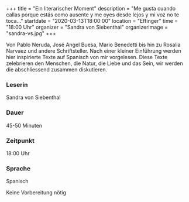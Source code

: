 +++
title = "Ein literarischer Moment"
description = "Me gusta cuando callas porque estás como ausente y me oyes desde lejos y mi voz no te toca…"
startdate = "2020-03-13T18:00:00"
location = "Effinger"
time = "18:00 Uhr"
organizer = "Sandra von Siebenthal"
organizerimage = "sandra-vs.jpg"
+++

Von Pablo Neruda, José Angel Buesa, Mario Benedetti bis hin zu Rosalia Narvaez und andere Schriftsteller. Nach einer kleiner Einführung werden hier inspirierte Texte auf Spanisch von mir vorgelesen. Diese Texte zelebrieren den Menschen, die Natur, die Liebe und das Sein, wir werden die abschliessend zusammen diskutieren. 

### Leserin
Sandra von Siebenthal 
### Dauer
45-50 Minuten

### Zeitpunkt
18:00 Uhr
### Sprache
Spanisch 

Keine Vorbereitung nötig